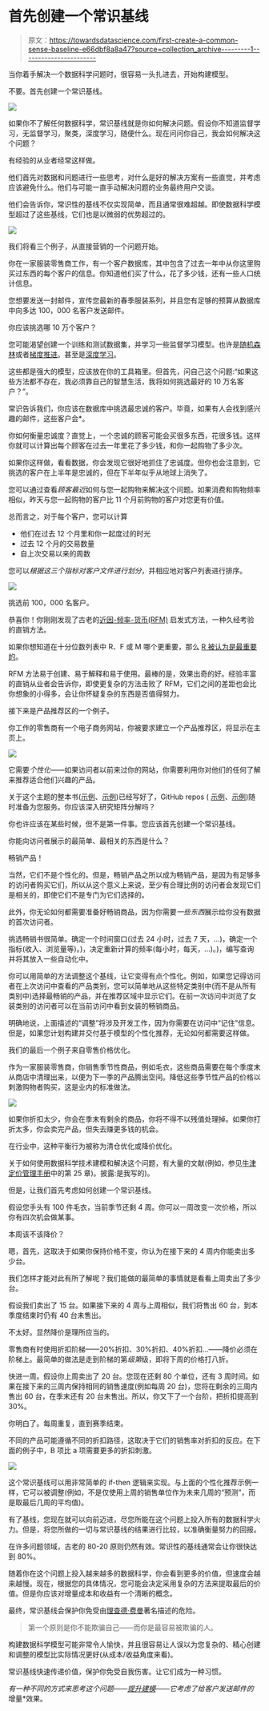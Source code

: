# 首先创建一个常识基线

> 原文：<https://towardsdatascience.com/first-create-a-common-sense-baseline-e66dbf8a8a47?source=collection_archive---------1----------------------->

当你着手解决一个数据科学问题时，很容易一头扎进去，开始构建模型。

不要。首先创建一个常识基线。

![](img/903bec1494bb709d7738190cab846c6c.png)

如果你不了解任何数据科学，常识基线就是你如何解决问题。假设你不知道监督学习，无监督学习，聚类，深度学习，随便什么。现在问问你自己，我会如何解决这个问题？

有经验的从业者经常这样做。

他们首先对数据和问题进行一些思考，对什么是好的解决方案有一些直觉，并考虑应该避免什么。他们与可能一直手动解决问题的业务最终用户交谈。

他们会告诉你，常识性的基线不仅实现简单，而且通常很难超越。即使数据科学模型超过了这些基线，它们也是以微弱的优势超过的。

![](img/2a5135394ec212335b461a50146187a6.png)

我们将看三个例子，从直接营销的一个问题开始。

你在一家服装零售商工作，有一个客户数据库，其中包含了过去一年中从你这里购买过东西的每个客户的信息。你知道他们买了什么，花了多少钱，还有一些人口统计信息。

您想要发送一封邮件，宣传您最新的春季服装系列，并且您有足够的预算从数据库中向多达 100，000 名客户发送邮件。

你应该挑选哪 10 万个客户？

您可能渴望创建一个训练和测试数据集，并学习一些监督学习模型。也许是[随机森林](https://en.wikipedia.org/wiki/Random_forest)或者[梯度推进](https://en.wikipedia.org/wiki/Gradient_boosting)。甚至是[深度学习](https://en.wikipedia.org/wiki/Deep_learning)。

这些都是强大的模型，应该放在你的工具箱里。但首先，问自己这个问题:“如果这些方法都不存在，我必须靠自己的智慧生活，我将如何挑选最好的 10 万名客户？”。

常识告诉我们，你应该在数据库中挑选最忠诚的客户。毕竟，如果有人会找到感兴趣的邮件，这些客户会*。

你如何衡量忠诚度？直觉上，一个忠诚的顾客可能会买很多东西，花很多钱。这样你就可以计算出每个顾客在过去一年里花了多少钱，和你一起购物了多少次。

如果你这样做，看看数据，你会发现它很好地抓住了忠诚度。但你也会注意到，它挑选的客户在上半年是忠诚的，但在下半年似乎从地球上消失了。

您可以通过查看*顾客最近*如何与您一起购物来解决这个问题。如果消费和购物频率相似，昨天与您一起购物的客户比 11 个月前购物的客户对您更有价值。

总而言之，对于每个客户，您可以计算

*   他们在过去 12 个月里和你一起度过的时光
*   过去 12 个月的交易数量
*   自上次交易以来的周数

您可以*根据这三个指标对客户文件进行划分*，并相应地对客户列表进行排序。

![](img/0f68b97c14b4d9aed0ecf79337e610a4.png)

挑选前 100，000 名客户。

恭喜你！你刚刚发现了古老的[近因-频率-货币(RFM)](https://en.wikipedia.org/wiki/RFM_(customer_value)) 启发式方法，一种久经考验的直销方法。

如果你想知道在十分位数列表中 R、F 或 M 哪个更重要，那么 [R 被认为是最重要的](https://www.technologyreview.com/s/427786/is-there-big-money-in-big-data/)。

RFM 方法易于创建、易于解释和易于使用。最棒的是，效果出奇的好。经验丰富的直销从业者会告诉你，即使更复杂的方法击败了 RFM，它们之间的差距也会比你想象的小得多，会让你怀疑复杂的东西是否值得努力。

接下来是产品推荐区的一个例子。

你工作的零售商有一个电子商务网站，你被要求建立一个产品推荐区，将显示在主页上。

![](img/c98a230e5426ea3bfbd8237123ba8996.png)

它需要*个性化*——如果访问者以前来过你的网站，你需要利用你对他们的任何了解来推荐适合他们兴趣的产品。

关于这个主题的整本书([示例](https://www.amazon.com/Recommender-Systems-Textbook-Charu-Aggarwal/dp/3319296574/ref=sr_1_1)、[示例](https://www.amazon.com/Recommender-Systems-Introduction-Dietmar-Jannach/dp/0521493366/ref=sr_1_2))已经写好了，GitHub repos ( [示例](https://github.com/lyst/lightfm)、[示例](https://github.com/NicolasHug/Surprise))随时准备为您服务。你应该深入研究矩阵分解吗？

你也许应该在某些时候，但不是第一件事。您应该首先创建一个常识基线。

你能向访问者展示的最简单、最相关的东西是什么？

畅销产品！

当然，它们不是个性化的。但是，畅销产品之所以成为畅销产品，是因为有足够多的访问者购买它们，所以从这个意义上来说，至少有合理比例的访问者会发现它们是相关的，即使它们不是专门为它们选择的。

此外，你无论如何都需要准备好畅销商品，因为你需要*一些东西*展示给你没有数据的首次访问者。

挑选畅销书很简单。确定一个时间窗口(过去 24 小时，过去 7 天，…)，确定一个指标(收入、浏览量等)。)，决定重新计算的频率(每小时，每天，…)。)，编写查询并将其放入一些自动化中。

你可以用简单的方法调整这个基线，让它变得有点个性化。例如，如果您记得访问者在上次访问中查看的产品类别，您可以简单地从这些特定类别中(而不是从所有类别中)选择最畅销的产品，并在推荐区域中显示它们。在前一次访问中浏览了女装类别的访问者可以在当前访问中看到女装的畅销商品。

明确地说，上面描述的“调整”将涉及开发工作，因为你需要在访问中“记住”信息。但是，如果您计划构建并交付基于模型的个性化推荐，无论如何都需要这样做。

我们的最后一个例子来自零售价格优化。

作为一家服装零售商，你销售季节性商品，例如毛衣，这些商品需要在每个季度末从商店中清理出来，以便为下一季的产品腾出空间。降低这些季节性产品的价格以刺激购物者购买，这是业内的标准做法。

![](img/4a34d3ade136d61b4a3bf51aadcd82cd.png)

如果你折扣太少，你会在季末有剩余的商品，你将不得不以残值处理掉。如果你打折太多，你会卖完产品，但失去赚更多钱的机会。

在行业中，这种平衡行为被称为清仓优化或降价优化。

关于如何使用数据科学技术建模和解决这个问题，有大量的文献(例如，参见[牛津定价管理手册](https://www.amazon.com/Oxford-Handbook-Pricing-Management-Handbooks/dp/0198714815/ref=sr_1_1)中的第 25 章)。披露:是我写的)。

但是，让我们首先考虑如何创建一个常识基线。

假设您手头有 100 件毛衣，当前季节还剩 4 周。你可以一周改变一次价格，所以你有四次机会做某事。

本周该不该降价？

嗯，首先，这取决于如果你保持价格不变，你认为在接下来的 4 周内你能卖出多少台。

我们怎样才能对此有所了解呢？我们能做的最简单的事情就是看看上周卖出了多少台。

假设我们卖出了 15 台。如果接下来的 4 周与上周相似，我们将售出 60 台，到本季度结束时仍有 40 台未售出。

不太好。显然降价是理所应当的。

零售商有时使用折扣阶梯——20%折扣、30%折扣、40%折扣…——降价必须在阶梯上。最简单的做法是走到阶梯的第*级第*级，即将下周的价格打八折。

快进一周。假设你上周卖出了 20 台。您现在还剩 80 个单位，还有 3 周时间。如果在接下来的三周内保持相同的销售速度(例如每周 20 台)，您将在剩余的三周内售出 60 台，在季末还有 20 台未售出。所以，你又下了一个台阶，把折扣提高到 30%。

你明白了。每周重复，直到赛季结束。

不同的产品可能遵循不同的折扣路径，这取决于它们的销售率对折扣的反应。在下面的例子中，B 项比 a 项需要更多的折扣刺激。

![](img/49ec29b63d91b02dbf74e67759a69013.png)

这个常识基线可以用非常简单的 if-then 逻辑来实现。与上面的个性化推荐示例一样，它可以被调整(例如，不是仅使用上周的销售单位作为未来几周的“预测”，而是取最后几周的平均值)。

有了基线，您现在就可以向前迈进，尽您所能在这个问题上投入所有的数据科学火力。但是，将您所做的一切与常识基线的结果进行比较，以准确衡量努力的回报。

在许多问题领域，古老的 80-20 原则仍然有效。常识性的基线通常会让你很快达到 80%。

随着你在这个问题上投入越来越多的数据科学，你会看到更多的价值，但速度会越来越慢。现在，根据您的具体情况，您可能会决定采用复杂的方法来提取最后的价值。但是你应该对增量成本和收益有一个清晰的概念。

最终，常识基线会保护你免受由[理查德·费曼](https://en.wikipedia.org/wiki/Richard_Feynman)著名描述的危险。

> 第一个原则是你不能欺骗自己——而你是最容易被欺骗的人。

构建数据科学模型可能非常令人愉快，并且很容易让人误以为您复杂的、精心创建和调整的模型比实际情况更好(从成本/收益角度来看)。

常识基线快速传递价值，保护你免受自我伤害。让它们成为一种习惯。

*有一种不同的方式来思考这个问题——[提升建模](https://en.wikipedia.org/wiki/Uplift_modelling)——它考虑了给客户发送邮件的*增量*效果。
